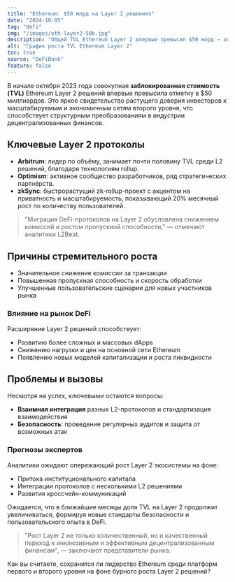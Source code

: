 ```yaml
---
title: "Ethereum: $50 млрд на Layer 2 решениях"
date: "2024-10-05"
tag: "defi"
img: "/images/eth-layer2-50b.jpg"
description: "Общий TVL Ethereum Layer 2 впервые превысил $50 млрд — значимое событие для DeFi"
alt: "График роста TVL Ethereum Layer 2"
toc: true
source: "DeFiBank"
feature: false
---
```


В начале октября 2023 года совокупная **заблокированная стоимость (TVL)** Ethereum Layer 2 решений впервые превысила отметку в $50 миллиардов. Это яркое свидетельство растущего доверия инвесторов к масштабируемым и экономичным сетям второго уровня, что способствует структурным преобразованиям в индустрии децентрализованных финансов.

## Ключевые Layer 2 протоколы

- **Arbitrum**: лидер по объёму, занимает почти половину TVL среди L2 решений, благодаря технологиям rollup.
- **Optimism**: активное сообщество разработчиков, ряд стратегических партнёрств.
- **zkSync**: быстрорастущий zk-rollup-проект с акцентом на приватность и масштабируемость, показывающий 20% месячный рост по количеству пользователей.

> "Миграция DeFi-протоколов на Layer 2 обусловлена снижением комиссий и ростом пропускной способности," — отмечают аналитики L2Beat.

## Причины стремительного роста

- Значительное снижение комиссии за транзакции
- Повышенная пропускная способность и скорость обработки
- Улучшенные пользовательские сценарии для новых участников рынка

### Влияние на рынок DeFi

Расширение Layer 2 решений способствует:

- Развитию более сложных и массовых dApps
- Снижению нагрузки и цен на основной сети Ethereum
- Появлению новых моделей капитализации и роста ликвидности

## Проблемы и вызовы

Несмотря на успех, ключевыми остаются вопросы:

- **Взаимная интеграция** разных L2-протоколов и стандартизация взаимодействия
- **Безопасность**: проведение регулярных аудитов и защита от возможных атак

### Прогнозы экспертов

Аналитики ожидают опережающий рост Layer 2 экосистемы на фоне:

- Притока институционального капитала
- Интеграции протоколов с несколькими L2 решениями
- Развития кроссчейн-коммуникаций

Ожидается, что в ближайшие месяцы доля TVL на Layer 2 продолжит увеличиваться, формируя новые стандарты безопасности и пользовательского опыта в DeFi.

> "Рост Layer 2 не только количественный, но и качественный переход к инклюзивным и эффективным децентрализованным финансам", — заключают представители рынка.

Как вы считаете, сохранится ли лидерство Ethereum среди платформ первого и второго уровня на фоне бурного роста Layer 2 решений?